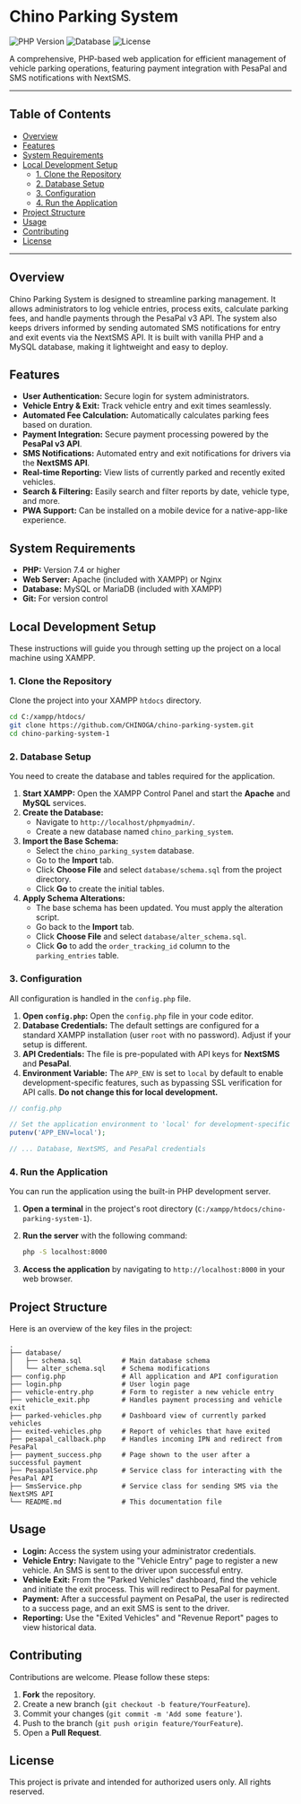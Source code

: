 # Chino Parking System

![PHP Version](https://img.shields.io/badge/php-%3E%3D7.4-8892BF.svg)
![Database](https://img.shields.io/badge/database-MySQL-00758F.svg)
![License](https://img.shields.io/badge/license-Private-red.svg)

A comprehensive, PHP-based web application for efficient management of vehicle parking operations, featuring payment integration with PesaPal and SMS notifications with NextSMS.

---

## Table of Contents

- [Overview](#overview)
- [Features](#features)
- [System Requirements](#system-requirements)
- [Local Development Setup](#local-development-setup)
  - [1. Clone the Repository](#1-clone-the-repository)
  - [2. Database Setup](#2-database-setup)
  - [3. Configuration](#3-configuration)
  - [4. Run the Application](#4-run-the-application)
- [Project Structure](#project-structure)
- [Usage](#usage)
- [Contributing](#contributing)
- [License](#license)

---

## Overview

Chino Parking System is designed to streamline parking management. It allows administrators to log vehicle entries, process exits, calculate parking fees, and handle payments through the PesaPal v3 API. The system also keeps drivers informed by sending automated SMS notifications for entry and exit events via the NextSMS API. It is built with vanilla PHP and a MySQL database, making it lightweight and easy to deploy.

## Features

- **User Authentication:** Secure login for system administrators.
- **Vehicle Entry & Exit:** Track vehicle entry and exit times seamlessly.
- **Automated Fee Calculation:** Automatically calculates parking fees based on duration.
- **Payment Integration:** Secure payment processing powered by the **PesaPal v3 API**.
- **SMS Notifications:** Automated entry and exit notifications for drivers via the **NextSMS API**.
- **Real-time Reporting:** View lists of currently parked and recently exited vehicles.
- **Search & Filtering:** Easily search and filter reports by date, vehicle type, and more.
- **PWA Support:** Can be installed on a mobile device for a native-app-like experience.

## System Requirements

- **PHP:** Version 7.4 or higher
- **Web Server:** Apache (included with XAMPP) or Nginx
- **Database:** MySQL or MariaDB (included with XAMPP)
- **Git:** For version control

## Local Development Setup

These instructions will guide you through setting up the project on a local machine using XAMPP.

### 1. Clone the Repository

Clone the project into your XAMPP `htdocs` directory.

```bash
cd C:/xampp/htdocs/
git clone https://github.com/CHINOGA/chino-parking-system.git
cd chino-parking-system-1
```

### 2. Database Setup

You need to create the database and tables required for the application.

1.  **Start XAMPP:** Open the XAMPP Control Panel and start the **Apache** and **MySQL** services.
2.  **Create the Database:**
    -   Navigate to `http://localhost/phpmyadmin/`.
    -   Create a new database named `chino_parking_system`.
3.  **Import the Base Schema:**
    -   Select the `chino_parking_system` database.
    -   Go to the **Import** tab.
    -   Click **Choose File** and select `database/schema.sql` from the project directory.
    -   Click **Go** to create the initial tables.
4.  **Apply Schema Alterations:**
    -   The base schema has been updated. You must apply the alteration script.
    -   Go back to the **Import** tab.
    -   Click **Choose File** and select `database/alter_schema.sql`.
    -   Click **Go** to add the `order_tracking_id` column to the `parking_entries` table.

### 3. Configuration

All configuration is handled in the `config.php` file.

1.  **Open `config.php`:** Open the `config.php` file in your code editor.
2.  **Database Credentials:** The default settings are configured for a standard XAMPP installation (user `root` with no password). Adjust if your setup is different.
3.  **API Credentials:** The file is pre-populated with API keys for **NextSMS** and **PesaPal**.
4.  **Environment Variable:** The `APP_ENV` is set to `local` by default to enable development-specific features, such as bypassing SSL verification for API calls. **Do not change this for local development.**

```php
// config.php

// Set the application environment to 'local' for development-specific settings
putenv('APP_ENV=local');

// ... Database, NextSMS, and PesaPal credentials
```

### 4. Run the Application

You can run the application using the built-in PHP development server.

1.  **Open a terminal** in the project's root directory (`C:/xampp/htdocs/chino-parking-system-1`).
2.  **Run the server** with the following command:

    ```bash
    php -S localhost:8000
    ```

3.  **Access the application** by navigating to `http://localhost:8000` in your web browser.

## Project Structure

Here is an overview of the key files in the project:

```
.
├── database/
│   ├── schema.sql          # Main database schema
│   └── alter_schema.sql    # Schema modifications
├── config.php              # All application and API configuration
├── login.php               # User login page
├── vehicle-entry.php       # Form to register a new vehicle entry
├── vehicle_exit.php        # Handles payment processing and vehicle exit
├── parked-vehicles.php     # Dashboard view of currently parked vehicles
├── exited-vehicles.php     # Report of vehicles that have exited
├── pesapal_callback.php    # Handles incoming IPN and redirect from PesaPal
├── payment_success.php     # Page shown to the user after a successful payment
├── PesapalService.php      # Service class for interacting with the PesaPal API
├── SmsService.php          # Service class for sending SMS via the NextSMS API
└── README.md               # This documentation file
```

## Usage

-   **Login:** Access the system using your administrator credentials.
-   **Vehicle Entry:** Navigate to the "Vehicle Entry" page to register a new vehicle. An SMS is sent to the driver upon successful entry.
-   **Vehicle Exit:** From the "Parked Vehicles" dashboard, find the vehicle and initiate the exit process. This will redirect to PesaPal for payment.
-   **Payment:** After a successful payment on PesaPal, the user is redirected to a success page, and an exit SMS is sent to the driver.
-   **Reporting:** Use the "Exited Vehicles" and "Revenue Report" pages to view historical data.

## Contributing

Contributions are welcome. Please follow these steps:

1.  **Fork** the repository.
2.  Create a new branch (`git checkout -b feature/YourFeature`).
3.  Commit your changes (`git commit -m 'Add some feature'`).
4.  Push to the branch (`git push origin feature/YourFeature`).
5.  Open a **Pull Request**.

## License

This project is private and intended for authorized users only. All rights reserved.
